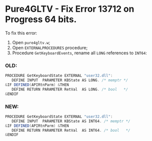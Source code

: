 # Pure4GLTV - Fix Error 13712 on Progress 64 bits.

To fix this error:

1. Open ````pure4gltv.w````;
2. Open ````EXTERNALPROCEDURES```` procedure;
3. Procedure ````GetKeyboardEvents````, rename all ````LONG```` references to ````INT64````:

### OLD:

````java
PROCEDURE GetKeyboardState EXTERNAL "user32.dll":
   DEFINE INPUT  PARAMETER KBState AS LONG. /* memptr */
&IF DEFINED(APIRtnParm) &THEN
   DEFINE RETURN PARAMETER RetVal  AS LONG. /* bool   */
&ENDIF
````

### NEW:
````java
PROCEDURE GetKeyboardState EXTERNAL "user32.dll":
   DEFINE INPUT  PARAMETER KBState AS INT64. /* memptr */
&IF DEFINED(APIRtnParm) &THEN
   DEFINE RETURN PARAMETER RetVal  AS INT64. /* bool   */
&ENDIF
````
